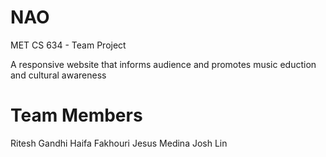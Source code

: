 # NAO
MET CS 634 - Team Project

A responsive website that informs audience and promotes music eduction and cultural awareness

# Team Members
Ritesh Gandhi
Haifa Fakhouri
Jesus Medina
Josh Lin
